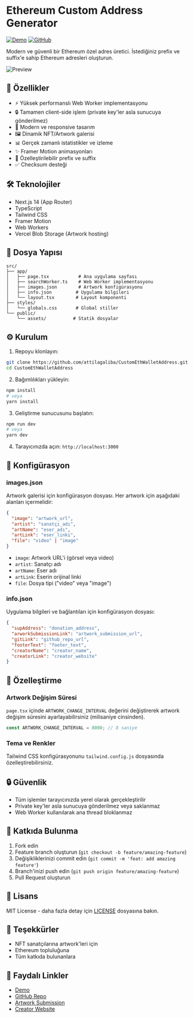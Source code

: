# Ethereum Custom Address Generator

[![Demo](https://img.shields.io/badge/Demo-Live%20Preview-blue)](https://custom-eth-wallet-address.vercel.app)
[![GitHub](https://img.shields.io/badge/GitHub-Repository-green)](https://github.com/attilagaliba/CustomEthWalletAddress.git)

Modern ve güvenli bir Ethereum özel adres üretici. İstediğiniz prefix ve suffix'e sahip Ethereum adresleri oluşturun.

![Preview](https://i.ibb.co/Vp9WvpQC/image.png)

## 🚀 Özellikler

- ⚡ Yüksek performanslı Web Worker implementasyonu
- 🔒 Tamamen client-side işlem (private key'ler asla sunucuya gönderilmez)
- 🎨 Modern ve responsive tasarım
- 🖼️ Dinamik NFT/Artwork galerisi
- 📊 Gerçek zamanlı istatistikler ve izleme
- ✨ Framer Motion animasyonları
- 🌈 Özelleştirilebilir prefix ve suffix
- ✅ Checksum desteği

## 🛠️ Teknolojiler

- Next.js 14 (App Router)
- TypeScript
- Tailwind CSS
- Framer Motion
- Web Workers
- Vercel Blob Storage (Artwork hosting)

## 📁 Dosya Yapısı

```
src/
├── app/
│   ├── page.tsx           # Ana uygulama sayfası
│   ├── searchWorker.ts    # Web Worker implementasyonu
│   ├── images.json        # Artwork konfigürasyonu
│   ├── info.json         # Uygulama bilgileri
│   └── layout.tsx        # Layout komponenti
├── styles/
│   └── globals.css       # Global stiller
└── public/
    └── assets/          # Statik dosyalar
```

## ⚙️ Kurulum

1. Repoyu klonlayın:
```bash
git clone https://github.com/attilagaliba/CustomEthWalletAddress.git
cd CustomEthWalletAddress
```

2. Bağımlılıkları yükleyin:
```bash
npm install
# veya
yarn install
```

3. Geliştirme sunucusunu başlatın:
```bash
npm run dev
# veya
yarn dev
```

4. Tarayıcınızda açın: `http://localhost:3000`

## 🔧 Konfigürasyon

### images.json

Artwork galerisi için konfigürasyon dosyası. Her artwork için aşağıdaki alanları içermelidir:

```json
{
  "image": "artwork_url",
  "artist": "sanatçı_adı",
  "artName": "eser_adı",
  "artLink": "eser_linki",
  "file": "video" | "image"
}
```

- `image`: Artwork URL'i (görsel veya video)
- `artist`: Sanatçı adı
- `artName`: Eser adı
- `artLink`: Eserin orijinal linki
- `file`: Dosya tipi ("video" veya "image")

### info.json

Uygulama bilgileri ve bağlantıları için konfigürasyon dosyası:

```json
{
  "supAddress": "donation_address",
  "arworkSubmissionLink": "artwork_submission_url",
  "gitLink": "github_repo_url",
  "footerText": "footer_text",
  "creatorName": "creator_name",
  "creatorLink": "creator_website"
}
```

## 🎨 Özelleştirme

### Artwork Değişim Süresi

`page.tsx` içinde `ARTWORK_CHANGE_INTERVAL` değerini değiştirerek artwork değişim süresini ayarlayabilirsiniz (milisaniye cinsinden).

```typescript
const ARTWORK_CHANGE_INTERVAL = 8000; // 8 saniye
```

### Tema ve Renkler

Tailwind CSS konfigürasyonunu `tailwind.config.js` dosyasında özelleştirebilirsiniz.

## 🔒 Güvenlik

- Tüm işlemler tarayıcınızda yerel olarak gerçekleştirilir
- Private key'ler asla sunucuya gönderilmez veya saklanmaz
- Web Worker kullanılarak ana thread bloklanmaz

## 🤝 Katkıda Bulunma

1. Fork edin
2. Feature branch oluşturun (`git checkout -b feature/amazing-feature`)
3. Değişikliklerinizi commit edin (`git commit -m 'feat: add amazing feature'`)
4. Branch'inizi push edin (`git push origin feature/amazing-feature`)
5. Pull Request oluşturun

## 📝 Lisans

MIT License - daha fazla detay için [LICENSE](LICENSE) dosyasına bakın.

## 🙏 Teşekkürler

- NFT sanatçılarına artwork'leri için
- Ethereum topluluğuna
- Tüm katkıda bulunanlara

## 🔗 Faydalı Linkler

- [Demo](https://custom-eth-wallet-address.vercel.app)
- [GitHub Repo](https://github.com/attilagaliba/CustomEthWalletAddress.git)
- [Artwork Submission](https://x.com/attilagaliba/status/1902466607370162255)
- [Creator Website](https://gikklab.com)
